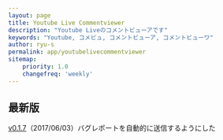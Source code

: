 ```yaml
---
layout: page
title: Youtube Live Commentviewer
description: "Youtube Liveのコメントビューアです"
keywords: "Youtube, コメビュ, コメントビューア, コメントビューワ"
author: ryu-s
permalink: app/youtubelivecommentviewer
sitemap:
    priority: 1.0
    changefreq: 'weekly'	
---
```


## 最新版
[v0.1.7](http://int-main.ddo.jp/app/YoutubeLiveCommentViewer_v0.1.7.zip)（2017/06/03）バグレポートを自動的に送信するようにした  

